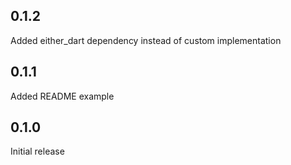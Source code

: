 ## 0.1.2

Added either_dart dependency instead of custom implementation

## 0.1.1

Added README example

## 0.1.0

Initial release
